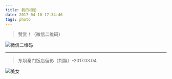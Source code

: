 ```yaml
---
title: 我的相册
date: 2017-04-10 17:34:46
tags: photo
---
```

> 赞赏！（微信二维码）

![微信二维码](/assets/img/weixin.jpg)

***

> 东坝秦门饭店留影（刘飘）-2017.03.04

![美女](/assets/img/Beautiful-gril.jpg)